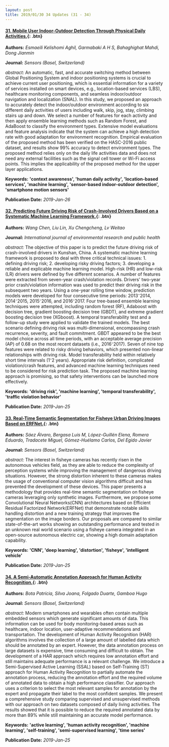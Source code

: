 ```yaml
---
layout: post
title: 2019/01/30 34 Updates (31 - 34)
---
```

#### [31. Mobile User Indoor-Outdoor Detection Through Physical Daily Activities.](http://www.mdpi.com/resolver?pii=s19030511){: .btn}
**Authors:** *Esmaeili Kelishomi Aghil, Garmabaki A H S, Bahaghighat Mahdi, Dong Jianmin*

**Journal:** *Sensors (Basel, Switzerland)*

*abstract:* An automatic, fast, and accurate switching method between Global Positioning System and indoor positioning systems is crucial to achieve current user positioning, which is essential information for a variety of services installed on smart devices, e.g., location-based services (LBS), healthcare monitoring components, and seamless indoor/outdoor navigation and localization (SNAL). In this study, we proposed an approach to accurately detect the indoor/outdoor environment according to six different daily activities of users including walk, skip, jog, stay, climbing stairs up and down. We select a number of features for each activity and then apply ensemble learning methods such as Random Forest, and AdaBoost to classify the environment types. Extensive model evaluations and feature analysis indicate that the system can achieve a high detection rate with good adaptation for environment recognition. Empirical evaluation of the proposed method has been verified on the HASC-2016 public dataset, and results show 99% accuracy to detect environment types. The proposed method relies only on the daily life activities data and does not need any external facilities such as the signal cell tower or Wi-Fi access points. This implies the applicability of the proposed method for the upper layer applications.

**Keywords:** **'context awareness', 'human daily activity', 'location-based services', 'machine learning', 'sensor-based indoor-outdoor detection', 'smartphone motion sensors'**

**Publication Date:** *2019-Jan-26*

#### [32. Predicting Future Driving Risk of Crash-Involved Drivers Based on a Systematic Machine Learning Framework.](http://www.mdpi.com/resolver?pii=ijerph16030334){: .btn}
**Authors:** *Wang Chen, Liu Lin, Xu Chengcheng, Lv Weitao*

**Journal:** *International journal of environmental research and public health*

*abstract:* The objective of this paper is to predict the future driving risk of crash-involved drivers in Kunshan, China. A systematic machine learning framework is proposed to deal with three critical technical issues: 1. defining driving risk; 2. developing risky driving factors; 3. developing a reliable and explicable machine learning model. High-risk (HR) and low-risk (LR) drivers were defined by five different scenarios. A number of features were extracted from seven-year crash/violation records. Drivers' two-year prior crash/violation information was used to predict their driving risk in the subsequent two years. Using a one-year rolling time window, prediction models were developed for four consecutive time periods: 2013⁻2014, 2014⁻2015, 2015⁻2016, and 2016⁻2017. Four tree-based ensemble learning techniques were attempted, including random forest (RF), Adaboost with decision tree, gradient boosting decision tree (GBDT), and extreme gradient boosting decision tree (XGboost). A temporal transferability test and a follow-up study were applied to validate the trained models. The best scenario defining driving risk was multi-dimensional, encompassing crash recurrence, severity, and fault commitment. GBDT appeared to be the best model choice across all time periods, with an acceptable average precision (AP) of 0.68 on the most recent datasets (i.e., 2016⁻2017). Seven of nine top features were related to risky driving behaviors, which presented non-linear relationships with driving risk. Model transferability held within relatively short time intervals (1⁻2 years). Appropriate risk definition, complicated violation/crash features, and advanced machine learning techniques need to be considered for risk prediction task. The proposed machine learning approach is promising, so that safety interventions can be launched more effectively.

**Keywords:** **'driving risk', 'machine learning', 'temporal transferability', 'traffic violation behavior'**

**Publication Date:** *2019-Jan-25*

#### [33. Real-Time Semantic Segmentation for Fisheye Urban Driving Images Based on ERFNet.](http://www.mdpi.com/resolver?pii=s19030503){: .btn}
**Authors:** *Sáez Álvaro, Bergasa Luis M, López-Guillén Elena, Romera Eduardo, Tradacete Miguel, Gómez-Huélamo Carlos, Del Egido Javier*

**Journal:** *Sensors (Basel, Switzerland)*

*abstract:* The interest in fisheye cameras has recently risen in the autonomous vehicles field, as they are able to reduce the complexity of perception systems while improving the management of dangerous driving situations. However, the strong distortion inherent to these cameras makes the usage of conventional computer vision algorithms difficult and has prevented the development of these devices. This paper presents a methodology that provides real-time semantic segmentation on fisheye cameras leveraging only synthetic images. Furthermore, we propose some Convolutional Neural Networks(CNN) architectures based on Efficient Residual Factorized Network(ERFNet) that demonstrate notable skills handling distortion and a new training strategy that improves the segmentation on the image borders. Our proposals are compared to similar state-of-the-art works showing an outstanding performance and tested in an unknown real world scenario using a fisheye camera integrated in an open-source autonomous electric car, showing a high domain adaptation capability.

**Keywords:** **'CNN', 'deep learning', 'distortion', 'fisheye', 'intelligent vehicle'**

**Publication Date:** *2019-Jan-25*

#### [34. A Semi-Automatic Annotation Approach for Human Activity Recognition.](http://www.mdpi.com/resolver?pii=s19030501){: .btn}
**Authors:** *Bota Patrícia, Silva Joana, Folgado Duarte, Gamboa Hugo*

**Journal:** *Sensors (Basel, Switzerland)*

*abstract:* Modern smartphones and wearables often contain multiple embedded sensors which generate significant amounts of data. This information can be used for body monitoring-based areas such as healthcare, indoor location, user-adaptive recommendations and transportation. The development of Human Activity Recognition (HAR) algorithms involves the collection of a large amount of labelled data which should be annotated by an expert. However, the data annotation process on large datasets is expensive, time consuming and difficult to obtain. The development of a HAR approach which requires low annotation effort and still maintains adequate performance is a relevant challenge. We introduce a Semi-Supervised Active Learning (SSAL) based on Self-Training (ST) approach for Human Activity Recognition to partially automate the annotation process, reducing the annotation effort and the required volume of annotated data to obtain a high performance classifier. Our approach uses a criterion to select the most relevant samples for annotation by the expert and propagate their label to the most confident samples. We present a comprehensive study comparing supervised and unsupervised methods with our approach on two datasets composed of daily living activities. The results showed that it is possible to reduce the required annotated data by more than 89% while still maintaining an accurate model performance.

**Keywords:** **'active learning', 'human activity recognition', 'machine learning', 'self-training', 'semi-supervised learning', 'time series'**

**Publication Date:** *2019-Jan-25*

